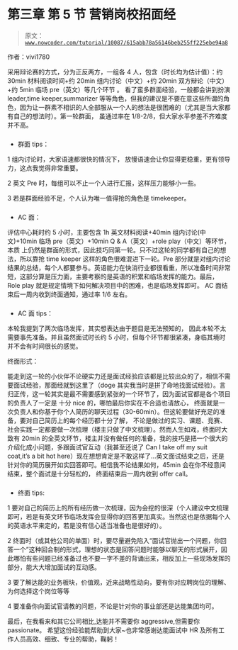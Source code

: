 # 第三章 第 5 节 营销岗校招面经

> 原文：[`www.nowcoder.com/tutorial/10087/615abb78a56146beb255ff225ebe94a8`](https://www.nowcoder.com/tutorial/10087/615abb78a56146beb255ff225ebe94a8)

作者：vivi1780 

采用辩论赛的方式，分为正反两方，一组各 4 人，包含（时长均为估计值）：约 30min 材料阅读时间+约 20min 组内讨论（中文）+约 20min 双方辩论（中文）+约 5min 临场 pre（英文）等几个环节 。 看了蛮多群面经验，一般都会讲到扮演 leader,time keeper,summarizer 等等角色，但我的建议是不要在意这些所谓的角色，因为让一群素不相识的人全部服从一个人的想法是很困难的（尤其是当大家都有自己的想法时）。第一轮群面， 虽通过率在 1/8-2/8，但大家水平参差不齐难度并不高。

### 

*   群面 tips：

1 组内讨论时，大家语速都很快的情况下， 放慢语速会让你显得更稳重，更有领导力，这点我觉得非常重要。

2 英文 Pre 时，每组可以不止一个人进行汇报，这样压力能够小一些。

3 若是群面经验不足，个人认为唯一值得抢的角色是 timekeeper。

### 

*   AC 面：

评估中心耗时约 5 小时，主要包含 1h 英文材料阅读+40min 组内讨论(中文)+10min 临场 pre（英文）+10min Q & A（英文）+role play（中文）等环节，本质 上仍然是群面的形式，因此技巧同第一轮。只不过这轮的同学都有自己的想法，所以靠抢 time keeper 这样的角色很难混进下一轮。Pre 部分就是对组内讨论结果的总结，每个人都要参与。英语能力在快消行业都很看重，所以准备时间非常短，这部分算是压力面，主要考察的是英语的积累和临场发挥的能力。最后，Role play 就是规定情境下如何解决项目中的困难，也是临场发挥即可。 AC 面结束后一周内收到终面通知，通过率 1/6 左右。

### 

*   AC 面 tips：

本轮我提到了两次临场发挥，其实想表达由于题目是无法预知的， 因此本轮不太需要事先准备。并且虽然面试时长约 5 小时，但每个环节都很紧凑，身临其境时并不会有时间很长的感觉。

终面形式：

能走到这一轮的小伙伴不论硬实力还是面试经验应该都是比较出众的了，相信不需要面试经验，那面经就到这里了（doge 其实我当时是拼了命地找面试经验）。言归正传，这一轮其实是最不需要感到紧张的一个环节了，因为面试官都是各个项目的负责人了一定是 十分 nice 的，哪怕最后你实在不合适也请放心， 终面就是一次负责人和你基于你个人简历的聊天过程（30-60min）。但这轮要做好充足的准备，要对自己简历上的每个经历都十分了解， 不论是做过的实习、课题、竞赛、社会实践一定都要做一次梳理（楼主只做了中文梳理）。然而人生如戏，终面时大致有 20min 的全英文环节，楼主并没有做任何的准备，我的技巧是把一个很大的介绍化成小问题，多跟面试官互动（我甚至还说了 Can I take off my suit coat,it’s a bit hot here）现在想想肯定是不敢这样了…英文面试结束之后，还是针对你的简历展开如实回答即可。相信我不论结果如何，45min 会在你不经意间结束，整个面试是十分轻松的， 终面结束后一周内收到 offer call。

### 

*   终面 tips:

1 要对自己的简历上的所有经历做一次梳理，因为会挖的很深（个人建议中文梳理即可，若是有英文环节临场发挥会显得你的回答更加真实。当然这也是依据每个人的英语水平来定的，若是没有信心适当准备也是很好的）。

2 终面时（或其他公司的单面）时，要尽量避免陷入“面试官抛出一个问题，你回答一个”这种回合制的形式，理想的状态是回答问题时能够以聊天的形式展开，因此哪怕有些问题已经准备过也不要一字不差的背诵出来，相反加上一些现场发挥的部分，能大大增加面试的互动感。

3 要了解达能的业务板块，价值观，近来战略性动向，要有你对应聘岗位的理解、为何选择这个岗位等等

4 要准备你向面试官请教的问题，不论是针对你的事业部还是达能集团均可。

最后，在我看来和其它公司相比,达能并不需要你 aggressive,但需要你 passionate。 希望这份经验能帮助到大家~也非常感谢达能面试中 HR 及所有工作人员高效、细致、专业的帮助，鞠躬！